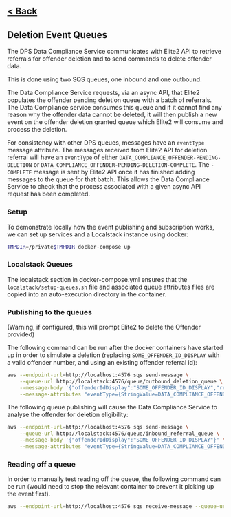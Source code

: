 [< Back](../README.md)
---
## Deletion Event Queues

The DPS Data Compliance Service communicates with Elite2 API to retrieve referrals
for offender deletion and to send commands to delete offender data.

This is done using two SQS queues, one inbound and one outbound.

The Data Compliance Service requests, via an async API, that Elite2 populates the
offender pending deletion queue with a batch of referrals.  The Data Compliance service 
consumes this queue and if it cannot find any reason why the offender data cannot be
deleted, it will then publish a new event on the offender deletion granted queue which
Elite2 will consume and process the deletion.

For consistency with other DPS queues, messages have an `eventType` message attribute.
The messages received from Elite2 API for deletion referral will have an `eventType`
of either `DATA_COMPLIANCE_OFFENDER-PENDING-DELETION` or 
`DATA_COMPLIANCE_OFFENDER-PENDING-DELETION-COMPLETE`.  The `-COMPLETE` message is sent
by Elite2 API once it has finished adding messages to the queue for that batch.  This
allows the Data Compliance Service to check that the process associated with a given
async API request has been completed.

### Setup

To demonstrate locally how the event publishing and subscription
works, we can set up services and a Localstack instance using docker:

```bash
TMPDIR=/private$TMPDIR docker-compose up
```

### Localstack Queues
The localstack section in docker-compose.yml ensures that the 
`localstack/setup-queues.sh` file and associated queue attributes files
are copied into an auto-execution directory in the container.

### Publishing to the queues

(Warning, if configured, this will prompt Elite2 to delete the Offender provided)

The following command can be run after the docker containers have started up
in order to simulate a deletion (replacing `SOME_OFFENDER_ID_DISPLAY` with a
valid offender number, and using an existing offender referral id):

```bash
aws --endpoint-url=http://localhost:4576 sqs send-message \
    --queue-url http://localstack:4576/queue/outbound_deletion_queue \
    --message-body '{"offenderIdDisplay":"SOME_OFFENDER_ID_DISPLAY","referralId":1}' \
    --message-attributes "eventType={StringValue=DATA_COMPLIANCE_OFFENDER-DELETION-GRANTED,DataType=String}"
```

The following queue publishing will cause the Data Compliance Service to analyse
the offender for deletion eligibility:

```bash
aws --endpoint-url=http://localhost:4576 sqs send-message \
    --queue-url http://localstack:4576/queue/inbound_referral_queue \
    --message-body '{"offenderIdDisplay":"SOME_OFFENDER_ID_DISPLAY"}' \
    --message-attributes "eventType={StringValue=DATA_COMPLIANCE_OFFENDER-PENDING-DELETION,DataType=String}"
```

### Reading off a queue
In order to manually test reading off the queue, the following command
can be run (would need to stop the relevant container to prevent it picking up
the event first).
```bash
aws --endpoint-url=http://localhost:4576 sqs receive-message --queue-url http://localhost:4576/queue/outbound_deletion_queue
```
